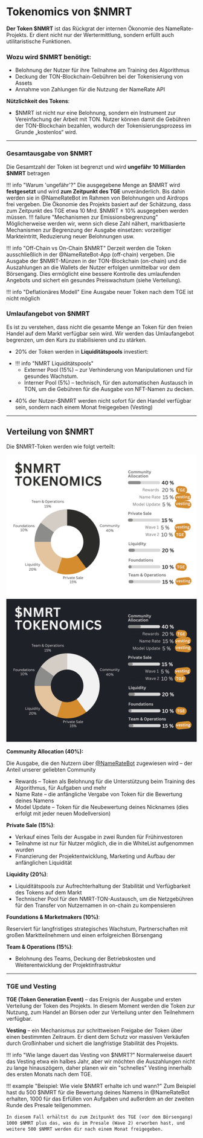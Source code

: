 # **Tokenomics von $NMRT**

**Der Token $NMRT** ist das Rückgrat der internen Ökonomie des NameRate-Projekts. Er dient nicht nur der Wertermittlung, sondern erfüllt auch utilitaristische Funktionen.

### Wozu wird $NMRT benötigt:

- Belohnung der Nutzer für ihre Teilnahme am Training des Algorithmus
- Deckung der TON-Blockchain-Gebühren bei der Tokenisierung von Assets
- Annahme von Zahlungen für die Nutzung der NameRate API

**Nützlichkeit des Tokens**:

- $NMRT ist nicht nur eine Belohnung, sondern ein Instrument zur Vereinfachung der Arbeit mit TON. Nutzer können damit die Gebühren der TON-Blockchain bezahlen, wodurch der Tokenisierungsprozess im Grunde „kostenlos“ wird.

------

### **Gesamtausgabe von $NMRT**

Die Gesamtzahl der Token ist begrenzt und wird **ungefähr** **10 Milliarden $NMRT** betragen

!!! info "Warum 'ungefähr'?"
    Die ausgegebene Menge an $NMRT wird **festgesetzt** und wird **zum Zeitpunkt des TGE** unveränderlich. Bis dahin werden sie in @NameRateBot im Rahmen von Belohnungen und Airdrops frei vergeben. Die Ökonomie des Projekts basiert auf der Schätzung, dass zum Zeitpunkt des TGE etwa 10 Mrd. $NMRT ± 10% ausgegeben werden müssen.
    !!! failure "Mechanismen zur Emissionsbegrenzung"    
        Möglicherweise werden wir, wenn sich diese Zahl nähert, marktbasierte Mechanismen zur Begrenzung der Ausgabe einsetzen: vorzeitiger Markteintritt, Reduzierung neuer Belohnungen usw.

!!! info "Off-Chain vs On-Chain $NMRT"
    Derzeit werden die Token ausschließlich in der @NameRateBot-App (off-chain) vergeben. Die Ausgabe der $NMRT-Münzen in der TON-Blockchain (on-chain) und die Auszahlungen an die Wallets der Nutzer erfolgen unmittelbar vor dem Börsengang. Dies ermöglicht eine bessere Kontrolle des umlaufenden Angebots und sichert ein gesundes Preiswachstum (siehe Verteilung).

!!! info "Deflationäres Modell"
    Eine Ausgabe neuer Token nach dem TGE ist nicht möglich

### Umlaufangebot von $NMRT

Es ist zu verstehen, dass nicht die gesamte Menge an Token für den freien Handel auf dem Markt verfügbar sein wird. Wir werden das Umlaufangebot begrenzen, um den Kurs zu stabilisieren und zu stärken.

 - 20% der Token werden in **Liquiditätspools** investiert:
  * !!! info "NMRT Liquiditätspools"
      * Externer Pool (15%) – zur Verhinderung von Manipulationen und für gesundes Wachstum.
      * Interner Pool (5%) – technisch, für den automatischen Austausch in TON, um die Gebühren für die Ausgabe von NFT-Namen zu decken.

 - 40% der Nutzer-$NMRT werden nicht sofort für den Handel verfügbar sein, sondern nach einem Monat freigegeben (Vesting)

------

## **Verteilung von $NMRT**

Die $NMRT-Token werden wie folgt verteilt:

![](./images/NameRate_Distribution_Light.png#only-light)
![](./images/NameRate_Distribution_Dark_.png#only-dark)

**Community Allocation (40%):**

Die Ausgabe, die den Nutzern über [@NameRateBot](https://t.me/NameRateBot/namerate?startapp=PkheBIyiTxCEJuqDKKmzNJ) zugewiesen wird – der Anteil unserer geliebten Community

   - Rewards – Token als Belohnung für die Unterstützung beim Training des Algorithmus, für Aufgaben und mehr
   - Name Rate – die anfängliche Vergabe von Token für die Bewertung deines Namens
   - Model Update – Token für die Neubewertung deines Nicknames (dies erfolgt mit jeder neuen Modellversion)

**Private Sale (15%)**:

- Verkauf eines Teils der Ausgabe in zwei Runden für Frühinvestoren
- Teilnahme ist nur für Nutzer möglich, die in die WhiteList aufgenommen wurden
- Finanzierung der Projektentwicklung, Marketing und Aufbau der anfänglichen Liquidität

**Liquidity (20%)**:

- Liquiditätspools zur Aufrechterhaltung der Stabilität und Verfügbarkeit des Tokens auf dem Markt
- Technischer Pool für den NMRT-TON-Austausch, um die Netzgebühren für den Transfer von Nutzernamen in on-chain zu kompensieren

**Foundations & Marketmakers (10%)**:

Reserviert für langfristiges strategisches Wachstum, Partnerschaften mit großen Marktteilnehmern und einen erfolgreichen Börsengang

**Team & Operations (15%)**:

- Belohnung des Teams, Deckung der Betriebskosten und Weiterentwicklung der Projektinfrastruktur

------

### TGE und Vesting 

**TGE (Token Generation Event)** – das Ereignis der Ausgabe und ersten Verteilung der Token des Projekts. In diesem Moment werden die Token zur Nutzung, zum Handel an Börsen oder zur Verteilung unter den Teilnehmern verfügbar.

**Vesting** – ein Mechanismus zur schrittweisen Freigabe der Token über einen bestimmten Zeitraum. Er dient dem Schutz vor massiven Verkäufen durch Großinhaber und sichert die langfristige Stabilität des Projekts.

!!! info "Wie lange dauert das Vesting von $NMRT?"
    Normalerweise dauert das Vesting etwa ein halbes Jahr, aber wir möchten die Auszahlungen nicht zu lange hinauszögern, daher planen wir ein "schnelles" Vesting innerhalb des ersten Monats nach dem TGE.

!!! example "Beispiel: Wie viele $NMRT erhalte ich und wann?"
    Zum Beispiel hast du 500 $NMRT für die Bewertung deines Namens in @NameRateBot erhalten, 1000 für das Erfüllen von Aufgaben und außerdem an der zweiten Runde des Presale teilgenommen.

    In diesem Fall erhältst du zum Zeitpunkt des TGE (vor dem Börsengang) 1000 $NMRT plus das, was du im Presale (Wave 2) erworben hast, und weitere 500 $NMRT werden dir nach einem Monat freigegeben.

